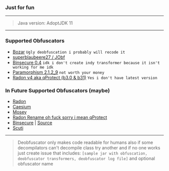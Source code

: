 ### Just for fun

---

> Java version: AdoptJDK 11
---

### Supported Obfuscators
- [Bozar](https://github.com/vimasig/Bozar) `Ugly deobfuscation i probably will recode it`
- [superblaubeere27 / JObf](https://github.com/superblaubeere27/obfuscator)
- [Binsecure 0.4](https://binclub.dev/binscure/) `idk i don't create indy transformer because it isn't working for me idk`
- [Paramorphism 2.1.2_9](https://paramorphism.dev/) `not worth your money` 
- [Radon v4 aka qProtect (b3.0 & b31)](https://mdma.dev/) `Yes i don't have latest version`

### In Future Supported Obfuscators (maybe)
- [Radon](https://github.com/ItzSomebody/radon)
- [Caesium](https://github.com/sim0n/Caesium)
- [Mosey](https://github.com/Hippo/Mosey)
- [Radon Rename oh fuck sorry i mean qProtect](https://mdma.dev/)
- [Binsecure](https://binclub.dev/purchasing/) | [Source](https://github.com/Crystallinqq/binscure)
- [Scuti](https://github.com/netindev/scuti)

---

> Deobfuscator only makes code readable for humans also if some decompilators can't decompile class try another and if no one works just create issue that includes: `[sample jar with obfuscation, deobfuscator transformers, deobfuscator log file]` and optional obfuscator name
